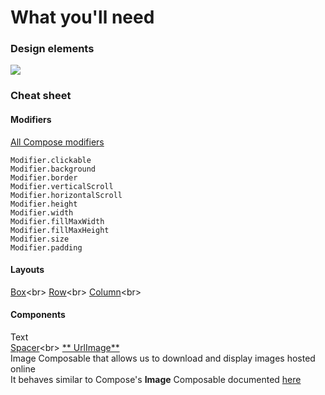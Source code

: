 # What you'll need

### Design elements

![](/Users/gabriel/AndroidStudioProjects/composeintro/app/src/main/references/desert_design.jpg)

### Cheat sheet

#### Modifiers

[All Compose modifiers](https://developer.android.com/jetpack/compose/modifiers-list)

`Modifier.clickable`<br>
`Modifier.background`<br>
`Modifier.border`<br>
`Modifier.verticalScroll`<br>
`Modifier.horizontalScroll`<br>
`Modifier.height`<br>
`Modifier.width`<br>
`Modifier.fillMaxWidth`<br>
`Modifier.fillMaxHeight`<br>
`Modifier.size`<br>
`Modifier.padding`<br>

#### Layouts

[Box](https://developer.android.com/reference/kotlin/androidx/compose/foundation/layout/package-summary#Box(androidx.compose.ui.Modifier))<br>
[Row](https://developer.android.com/reference/kotlin/androidx/compose/foundation/layout/package-summary#Row(androidx.compose.ui.Modifier,androidx.compose.foundation.layout.Arrangement.Horizontal,androidx.compose.ui.Alignment.Vertical,kotlin.Function1))<br>
[Column](https://developer.android.com/reference/kotlin/androidx/compose/foundation/layout/package-summary#Column(androidx.compose.ui.Modifier,androidx.compose.foundation.layout.Arrangement.Vertical,androidx.compose.ui.Alignment.Horizontal,kotlin.Function1))<br>

#### Components

Text<br>
[Spacer](https://developer.android.com/reference/kotlin/androidx/compose/foundation/layout/package-summary#Spacer(androidx.compose.ui.Modifier))<br>
[**
UrlImage**](/Users/gabriel/AndroidStudioProjects/composeintro/app/src/main/java/com/google/composeintro/ui/common/UrlImage.kt)<br>
Image Composable that allows us to download and display images hosted online<br>
It behaves similar to Compose's **Image** Composable
documented [here](https://developer.android.com/reference/kotlin/androidx/compose/foundation/package-summary#Image(androidx.compose.ui.graphics.painter.Painter,kotlin.String,androidx.compose.ui.Modifier,androidx.compose.ui.Alignment,androidx.compose.ui.layout.ContentScale,kotlin.Float,androidx.compose.ui.graphics.ColorFilter))
